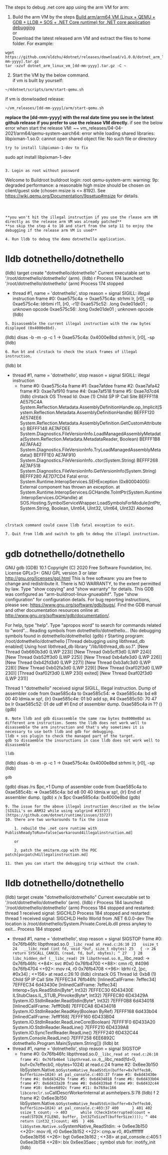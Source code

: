 The steps to debug .net core app using the arm VM 
for arm:
1. Build the arm VM by the steps [Build arm/arm64 VM (Linux + QEMU + GDB + LLDB + SOS + .NET Core runtime) for .NET core application debugging](build.md)  
    or  
    Download the latest released arm VM and extract the files to home folder. For example:
~~~
wget https://github.com/oldzhu/4dotnet/releases/download/v1.0.0/dotnet_arm_linux_vm_[dd-mm-yyyy].tar.gz
tar -xzvf dotnet_arm_linux_vm_[dd-mm-yyyy].tar.gz -C ~
~~~ 
2.  Start the VM by the below command.  
if vm is built by yourself:
~~~
~/4dotnet/scripts/arm/start-qemu.sh
~~~
if vm is donwloaded release:
~~~
~/vm_releases/[dd-mm-yyyy]/arm/start-qemu.sh
~~~
**replace the [dd-mm-yyyy] with the real date time you see in the latest github release if you prefer to use the release VM directly.**
if see the below error when start the release VM:
~~
vm_releases/04-04-2021/arm64/qemu-system-aarch64: error while loading shared libraries: libpixman-1.so.0: cannot open shared object file: No such file or directory
~~~
try to install libpixman-1-dev to fix
~~~
sudo apt install libpixman-1-dev
~~~  

3. Login as root without password
~~~
Welcome to Buildroot
buildroot login: root
qemu-system-arm: warning: 9p: degraded performance: a reasonable high msize should be chosen on client/guest side (chosen msize is <= 8192). See https://wiki.qemu.org/Documentation/9psetup#msize for details.
#
~~~ 

**you won't hit the illegal instruction if you use the rlease arm VM directly as the release arm VM was already patched** 
**so skip the step 4 to 10 and start from the setp 11 to enjoy the debugging if the release arm VM is used** 
  
4. Run lldb to debug the demo dotnethello application.
~~~
# lldb dotnethello/dotnethello
(lldb) target create "dotnethello/dotnethello"
Current executable set to '/root/dotnethello/dotnethello' (arm).
(lldb) r
Process 174 launched: '/root/dotnethello/dotnethello' (arm)
Process 174 stopped
* thread #1, name = 'dotnethello', stop reason = signal SIGILL: illegal instruction
    frame #0: 0xae575c4a
->  0xae575c4a: strhmi lr, [r0], -sp
    0xae575c4e: ldrbmi r11, [r0, -r1]!
    0xae575c52: .long  0xde01de01                ; unknown opcode
    0xae575c56: .long  0xde01de01                ; unknown opcode
(lldb)
~~~
5. Disassemble the current illegal instruction with the raw bytes displayed (0x4000e8bd).  
~~~
(lldb) disas -b -m -p -c 1
->  0xae575c4a: 0x4000e8bd   strhmi lr, [r0], -sp
(lldb)
~~~
6. Run bt and clrstack to check the stack frames of illegal instruction.
~~~
(lldb) bt
* thread #1, name = 'dotnethello', stop reason = signal SIGILL: illegal instruction
  * frame #0: 0xae575c4a
    frame #1: 0xae7afdee
    frame #2: 0xae7afa42
    frame #3: 0xae7af910
    frame #4: 0xae7af518
    frame #5: 0xae7d7cd4
(lldb) clrstack
OS Thread Id: 0xae (1)
Child SP       IP Call Site
BEFFF118 AE575C4A System.Reflection.Metadata.AssemblyDefinitionHandle.op_Implicit(System.Reflection.Metadata.AssemblyDefinitionHandle)
BEFFF120 AE574EE6 System.Reflection.Metadata.AssemblyDefinition.GetCustomAttributes()
BEFFF148 AE7AFDEE System.Diagnostics.FileVersionInfo.LoadManagedAssemblyMetadata(System.Reflection.Metadata.MetadataReader, Boolean)
BEFFF1B8 AE7AFA42 System.Diagnostics.FileVersionInfo.TryLoadManagedAssemblyMetadata()
BEFFF1E0 AE7AF910 System.Diagnostics.FileVersionInfo..ctor(System.String)
BEFFF268 AE7AF518 System.Diagnostics.FileVersionInfo.GetVersionInfo(System.String)
BEFFF280 AE7D7CD4 Fatal error. System.Runtime.InteropServices.SEHException (0x80004005): External component has thrown an exception.
   at System.Runtime.InteropServices.GCHandle.ToIntPtr(System.Runtime.InteropServices.GCHandle)
   at SOS.Hosting.SymbolServiceWrapper.LoadSymbolsForModule(IntPtr, System.String, Boolean, UInt64, UInt32, UInt64, UInt32)
Aborted
#
~~~
clrstack command could cause lldb fatal exception to exit.

7. Quit from lldb and switch to gdb to debug the illegal instruction.
~~~
# gdb dotnethello/dotnethello
GNU gdb (GDB) 10.1
Copyright (C) 2020 Free Software Foundation, Inc.
License GPLv3+: GNU GPL version 3 or later <http://gnu.org/licenses/gpl.html>
This is free software: you are free to change and redistribute it.
There is NO WARRANTY, to the extent permitted by law.
Type "show copying" and "show warranty" for details.
This GDB was configured as "arm-buildroot-linux-gnueabihf".
Type "show configuration" for configuration details.
For bug reporting instructions, please see:
<https://www.gnu.org/software/gdb/bugs/>.
Find the GDB manual and other documentation resources online at:
    <http://www.gnu.org/software/gdb/documentation/>.

For help, type "help".
Type "apropos word" to search for commands related to "word"...
Reading symbols from dotnethello/dotnethello...
(No debugging symbols found in dotnethello/dotnethello)
(gdb) r
Starting program: /root/dotnethello/dotnethello
[Thread debugging using libthread_db enabled]
Using host libthread_db library "/lib/libthread_db.so.1".
[New Thread 0xb660b3d0 (LWP 223)]
[New Thread 0xb5cff3d0 (LWP 224)]
[New Thread 0xb52ff3d0 (LWP 225)]
[New Thread 0xb4afe3d0 (LWP 226)]
[New Thread 0xb42fd3d0 (LWP 227)]
[New Thread 0xb3afc3d0 (LWP 228)]
[New Thread 0xb02fa3d0 (LWP 229)]
[New Thread 0xaf02f3d0 (LWP 230)]
[Thread 0xaf02f3d0 (LWP 230) exited]
[New Thread 0xaf02f3d0 (LWP 231)]

Thread 1 "dotnethello" received signal SIGILL, Illegal instruction.
Dump of assembler code from 0xae585c4a to 0xae585c54:
=> 0xae585c4a:  bd e8 00 40     ldmia.w sp!, {lr}
   0xae585c4e:  01 b0   add     sp, #4
   0xae585c50:  70 47   bx      lr
   0xae585c52:  01 de   udf     #1
End of assembler dump.
0xae585c4a in ?? ()
(gdb)
~~~
8. Note lldb and gdb disassemble the same raw bytes 0x4000e8bd as different arm instruction. Seems the lldb does not work well to  disassemble the arm instruction and that's why sometimes it is necessary to use both lldb and gdb for debugging.  
lldb + sos plugin to check the managed part of the target.  
gdb to dissaemble the insuructions in case lldb does not work well to disassemble   

lldb
~~~
(lldb) disas -b -m -p -c 1
->  0xae575c4a: 0x4000e8bd   strhmi lr, [r0], -sp
(lldb)
~~~   
gdb
~~~
(gdb) disas /rs $pc,+1
Dump of assembler code from 0xae585c4a to 0xae585c4b:
=> 0xae585c4a:  bd e8 00 40     ldmia.w sp!, {lr}
End of assembler dump.
(gdb)  x /x $pc
0xae585c4a:     0x4000e8bd
(gdb)
~~~
9. The issue for the above illegal instruction described as the below  
[SIGILL's on ARM32 while using valgrind #33727](https://github.com/dotnet/runtime/issues/33727)
10. there are two workarounds to fix the issue

    1. rebuild the .net core runtime with PublishReadyToRun=false[workaround4illegalinstruction.md] 

    or

    2. patch the emitarm.cpp with the POC patch[pocpatch4illegalinstruction.md]

11. then you can start the debugging trip without the crash.
~~~
# lldb dotnethello/dotnethello
(lldb) target create "dotnethello/dotnethello"
Current executable set to '/root/dotnethello/dotnethello' (arm).
(lldb) r
Process 184 launched: '/root/dotnethello/dotnethello' (arm)
Process 184 stopped and restarted: thread 1 received signal: SIGCHLD
Process 184 stopped and restarted: thread 1 received signal: SIGCHLD
Hello World from .NET 6.0.0-dev
The location is /root/dotnethello/System.Private.CoreLib.dll
press anykey to exit...
Process 184 stopped
* thread #1, name = 'dotnethello', stop reason = signal SIGSTOP
    frame #0: 0x76fb46fc libpthread.so.0`__libc_read at read.c:26:10
   23   ssize_t
   24   __libc_read (int fd, void *buf, size_t nbytes)
   25   {
-> 26     return SYSCALL_CANCEL (read, fd, buf, nbytes);
                 ^
   27   }
   28   libc_hidden_def (__libc_read)
   29
libpthread.so.0`__libc_read:
->  0x76fb46fc <+84>: svc    #0x0
    0x76fb4700 <+88>: cmn    r0, #4096
    0x76fb4704 <+92>: mov    r4, r0
    0x76fb4708 <+96>: ldrhi  r2, [pc, #0x34]           ; <+156> at read.c:26:10
(lldb) clrstack
OS Thread Id: 0xb8 (1)
Child SP       IP Call Site
7EFFEC34 76fb46fc [InlinedCallFrame: 7effec34]
7EFFEC34 6d43430e [InlinedCallFrame: 7effec34] Interop+Sys.ReadStdin(Byte*, Int32)
7EFFEC30 6D43430E ILStubClass.IL_STUB_PInvoke(Byte*, Int32)
7EFFEC80 6D43429A System.IO.StdInReader.ReadStdin(Byte*, Int32)
7EFFF0B8 6d434018 [InlinedCallFrame: 7efff0b8]
7EFFECA8 6D434018 System.IO.StdInReader.ReadKey(Boolean ByRef)
7EFFF168 6d433b04 [InlinedCallFrame: 7efff168]
7EFFF160 6D433B04 System.IO.StdInReader.ReadLineCore(Boolean)
7EFFF1F0 6D433A20 System.IO.StdInReader.ReadLine()
7EFFF210 6D4339A8 System.IO.SyncTextReader.ReadLine()
7EFFF240 6D432C44 System.Console.ReadLine()
7EFFF258 6EE6892C dotnethello.Program.Main(System.String[])
(lldb) bt
* thread #1, name = 'dotnethello', stop reason = signal SIGSTOP
  * frame #0: 0x76fb46fc libpthread.so.0`__libc_read at read.c:26:10
    frame #1: 0x76fb46e4 libpthread.so.0`__libc_read(fd=0, buf=0x7effecb0, nbytes=1024) at read.c:24
    frame #2: 0x6ee3b150 libSystem.Native.so`SystemNative_ReadStdin(buffer=0x7effecb0, bufferSize=1024) at pal_console.c:403:37
    frame #3: 0x6d43430e
    frame #4: 0x6d43429a
    frame #5: 0x6d434018
    frame #6: 0x6d433b04
    frame #7: 0x6d433a20
    frame #8: 0x6d4339a8
    frame #9: 0x6d432c44
    frame #10: 0x6ee6892c
    frame #11: 0x769ac166 libcoreclr.so`CallDescrWorkerInternal at asmhelpers.S:78
(lldb) f 2
frame #2: 0x6ee3b150 libSystem.Native.so`SystemNative_ReadStdin(buffer=0x7effecb0, bufferSize=1024) at pal_console.c:403:37
   400      }
   401
   402      ssize_t count;
-> 403      while (CheckInterrupted(count = read(STDIN_FILENO, buffer, Int32ToSizeT(bufferSize))));
                                            ^
   404      return (int32_t)count;
   405  }
   406
libSystem.Native.so`SystemNative_ReadStdin:
->  0x6ee3b150 <+20>: mov    r6, r0
    0x6ee3b152 <+22>: cmp.w  r0, #0xffffffff
    0x6ee3b156 <+26>: bgt    0x6ee3b162                ; <+38> at pal_console.c:405:1
    0x6ee3b158 <+28>: blx    0x6ee35aec                ; symbol stub for: inotify_init
(lldb)
~~~
